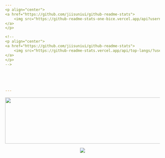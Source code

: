 ```yaml
---
<p align="center">
<a href="https://github.com/jiisuniui/github-readme-stats">
    <img src="https://github-readme-stats-one-bice.vercel.app/api?username=jiisuniui&show_icons=true&include_all_commits=true&count_private=true&role=OWNER,ORGANIZATION_MEMBER,COLLABORATOR" />
</a>
</p>

<!--
<p align="center">
<a href="https://github.com/jiisuniui/github-readme-stats">
    <img src="https://github-readme-stats.vercel.app/api/top-langs/?username=jiisuniui&show_icons=true&include_all_commits=true&count_private=true&role=OWNER,ORGANIZATION_MEMBER,COLLABORATOR" />
</a>
</p>
-->



  

---
```


<p align="center">
<a href="https://github.com/devxb/gitanimals">
  <img
    src="https://render.gitanimals.org/lines/jiisuniui?pet-id=646500501376191283"
    width="600"
    height="150"
  />
</a>
</p>

<p align="center">  
<a href="https://github.com/devxb/gitanimals">
  <img src="https://render.gitanimals.org/farms/jiisuniui" style="max-width: 100%"/>
</a>
</p>


<!--
**jiisuniui/jiisuniui** is a ✨ _special_ ✨ repository because its `README.md` (this file) appears on your GitHub profile.

Here are some ideas to get you started:

- 🔭 I’m currently working on ...
- 🌱 I’m currently learning ...
- 👯 I’m looking to collaborate on ...
- 🤔 I’m looking for help with ...
- 💬 Ask me about ...
- 📫 How to reach me: ...
- 😄 Pronouns: ...
- ⚡ Fun fact: ...
-->

